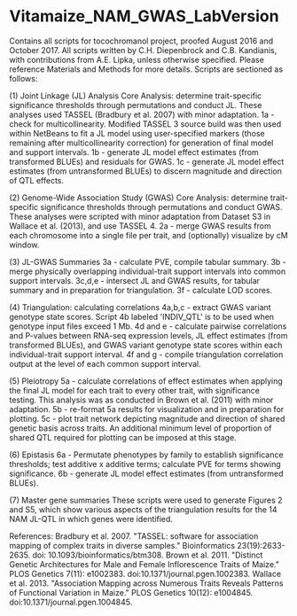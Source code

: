 # Vitamaize_NAM_GWAS_LabVersion
Contains all scripts for tocochromanol project, proofed August 2016 and October 2017.
All scripts written by C.H. Diepenbrock and C.B. Kandianis, with contributions from A.E. Lipka, unless otherwise specified. Please reference Materials and Methods for more details. Scripts are sectioned as follows:

(1) Joint Linkage (JL) Analysis
Core Analysis: determine trait-specific significance thresholds through permutations and conduct JL. These analyses used TASSEL (Bradbury et al. 2007) with minor adaptation.
1a - check for multicollinearity. Modified TASSEL 3 source build was then used within NetBeans to fit a JL model using user-specified markers (those remaining after multicollinearity correction) for generation of final model and support intervals.
1b - generate JL model effect estimates (from transformed BLUEs) and residuals for GWAS.
1c - generate JL model effect estimates (from untransformed BLUEs) to discern magnitude and direction of QTL effects.

(2) Genome-Wide Association Study (GWAS)
Core Analysis: determine trait-specific significance thresholds through permutations and conduct GWAS. These analyses were scripted with minor adaptation from Dataset S3 in Wallace et al. (2013), and use TASSEL 4.
2a - merge GWAS results from each chromosome into a single file per trait, and (optionally) visualize by cM window.

(3) JL-GWAS Summaries
3a - calculate PVE, compile tabular summary.
3b - merge physically overlapping individual-trait support intervals into common support intervals.
3c,d,e - intersect JL and GWAS results, for tabular summary and in preparation for triangulation.
3f - calculate LOD scores.

(4) Triangulation: calculating correlations 
4a,b,c - extract GWAS variant genotype state scores. Script 4b labeled 'INDIV_QTL' is to be used when genotype input files exceed 1 Mb.
4d and e - calculate pairwise correlations and P-values between RNA-seq expression levels, JL effect estimates (from transformed BLUEs), and GWAS variant genotype state scores within each individual-trait support interval.
4f and g - compile triangulation correlation output at the level of each common support interval.

(5) Pleiotropy
5a - calculate correlations of effect estimates when applying the final JL model for each trait to every other trait, with significance testing. This analysis was as conducted in Brown et al. (2011) with minor adaptation.
5b - re-format 5a results for visualization and in preparation for plotting.
5c - plot trait network depicting magnitude and direction of shared genetic basis across traits. An additional minimum level of proportion of shared QTL required for plotting can be imposed at this stage.

(6) Epistasis
6a - Permutate phenotypes by family to establish significance thresholds; test additive x additive terms; calculate PVE for terms showing significance.
6b - generate JL model effect estimates (from untransformed BLUEs).

(7) Master gene summaries
These scripts were used to generate Figures 2 and S5, which show various aspects of the triangulation results for the 14 NAM JL-QTL in which genes were identified.

References:
Bradbury et al. 2007. "TASSEL: software for association mapping of complex traits in diverse samples." Bioinformatics 23(19):2633-2635. doi: 10.1093/bioinformatics/btm308.
Brown et al. 2011. "Distinct Genetic Architectures for Male and Female Inflorescence Traits of Maize." PLOS Genetics 7(11): e1002383. doi:10.1371/journal.pgen.1002383.
Wallace et al. 2013. "Association Mapping across Numerous Traits Reveals Patterns of Functional Variation in Maize." PLOS Genetics 10(12): e1004845. doi:10.1371/journal.pgen.1004845.
